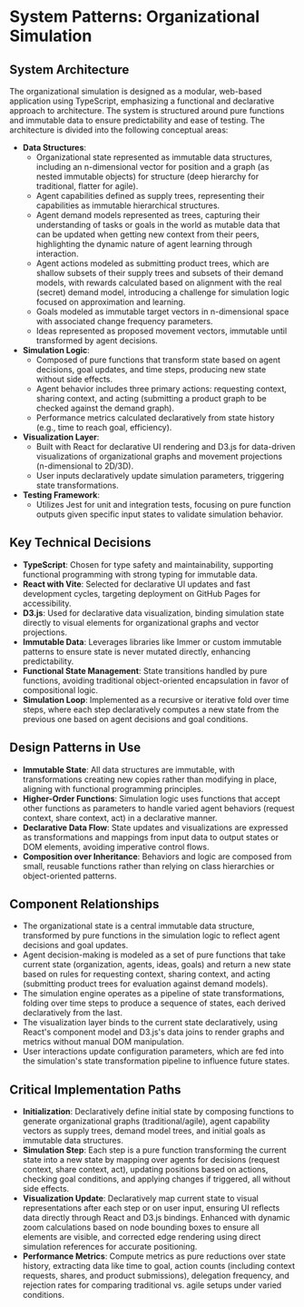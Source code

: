 # System Patterns: Organizational Simulation

## System Architecture
The organizational simulation is designed as a modular, web-based application using TypeScript, emphasizing a functional and declarative approach to architecture. The system is structured around pure functions and immutable data to ensure predictability and ease of testing. The architecture is divided into the following conceptual areas:

- **Data Structures**: 
  - Organizational state represented as immutable data structures, including an n-dimensional vector for position and a graph (as nested immutable objects) for structure (deep hierarchy for traditional, flatter for agile).
  - Agent capabilities defined as supply trees, representing their capabilities as immutable hierarchical structures.
  - Agent demand models represented as trees, capturing their understanding of tasks or goals in the world as mutable data that can be updated when getting new context from their peers, highlighting the dynamic nature of agent learning through interaction.
  - Agent actions modeled as submitting product trees, which are shallow subsets of their supply trees and subsets of their demand models, with rewards calculated based on alignment with the real (secret) demand model, introducing a challenge for simulation logic focused on approximation and learning.
  - Goals modeled as immutable target vectors in n-dimensional space with associated change frequency parameters.
  - Ideas represented as proposed movement vectors, immutable until transformed by agent decisions.
- **Simulation Logic**: 
  - Composed of pure functions that transform state based on agent decisions, goal updates, and time steps, producing new state without side effects.
  - Agent behavior includes three primary actions: requesting context, sharing context, and acting (submitting a product graph to be checked against the demand graph).
  - Performance metrics calculated declaratively from state history (e.g., time to reach goal, efficiency).
- **Visualization Layer**: 
  - Built with React for declarative UI rendering and D3.js for data-driven visualizations of organizational graphs and movement projections (n-dimensional to 2D/3D).
  - User inputs declaratively update simulation parameters, triggering state transformations.
- **Testing Framework**: 
  - Utilizes Jest for unit and integration tests, focusing on pure function outputs given specific input states to validate simulation behavior.

## Key Technical Decisions
- **TypeScript**: Chosen for type safety and maintainability, supporting functional programming with strong typing for immutable data.
- **React with Vite**: Selected for declarative UI updates and fast development cycles, targeting deployment on GitHub Pages for accessibility.
- **D3.js**: Used for declarative data visualization, binding simulation state directly to visual elements for organizational graphs and vector projections.
- **Immutable Data**: Leverages libraries like Immer or custom immutable patterns to ensure state is never mutated directly, enhancing predictability.
- **Functional State Management**: State transitions handled by pure functions, avoiding traditional object-oriented encapsulation in favor of compositional logic.
- **Simulation Loop**: Implemented as a recursive or iterative fold over time steps, where each step declaratively computes a new state from the previous one based on agent decisions and goal conditions.

## Design Patterns in Use
- **Immutable State**: All data structures are immutable, with transformations creating new copies rather than modifying in place, aligning with functional programming principles.
- **Higher-Order Functions**: Simulation logic uses functions that accept other functions as parameters to handle varied agent behaviors (request context, share context, act) in a declarative manner.
- **Declarative Data Flow**: State updates and visualizations are expressed as transformations and mappings from input data to output states or DOM elements, avoiding imperative control flows.
- **Composition over Inheritance**: Behaviors and logic are composed from small, reusable functions rather than relying on class hierarchies or object-oriented patterns.

## Component Relationships
- The organizational state is a central immutable data structure, transformed by pure functions in the simulation logic to reflect agent decisions and goal updates.
- Agent decision-making is modeled as a set of pure functions that take current state (organization, agents, ideas, goals) and return a new state based on rules for requesting context, sharing context, and acting (submitting product trees for evaluation against demand models).
- The simulation engine operates as a pipeline of state transformations, folding over time steps to produce a sequence of states, each derived declaratively from the last.
- The visualization layer binds to the current state declaratively, using React's component model and D3.js's data joins to render graphs and metrics without manual DOM manipulation.
- User interactions update configuration parameters, which are fed into the simulation's state transformation pipeline to influence future states.

## Critical Implementation Paths
- **Initialization**: Declaratively define initial state by composing functions to generate organizational graphs (traditional/agile), agent capability vectors as supply trees, demand model trees, and initial goals as immutable data structures.
- **Simulation Step**: Each step is a pure function transforming the current state into a new state by mapping over agents for decisions (request context, share context, act), updating positions based on actions, checking goal conditions, and applying changes if triggered, all without side effects.
- **Visualization Update**: Declaratively map current state to visual representations after each step or on user input, ensuring UI reflects data directly through React and D3.js bindings. Enhanced with dynamic zoom calculations based on node bounding boxes to ensure all elements are visible, and corrected edge rendering using direct simulation references for accurate positioning.
- **Performance Metrics**: Compute metrics as pure reductions over state history, extracting data like time to goal, action counts (including context requests, shares, and product submissions), delegation frequency, and rejection rates for comparing traditional vs. agile setups under varied conditions.
